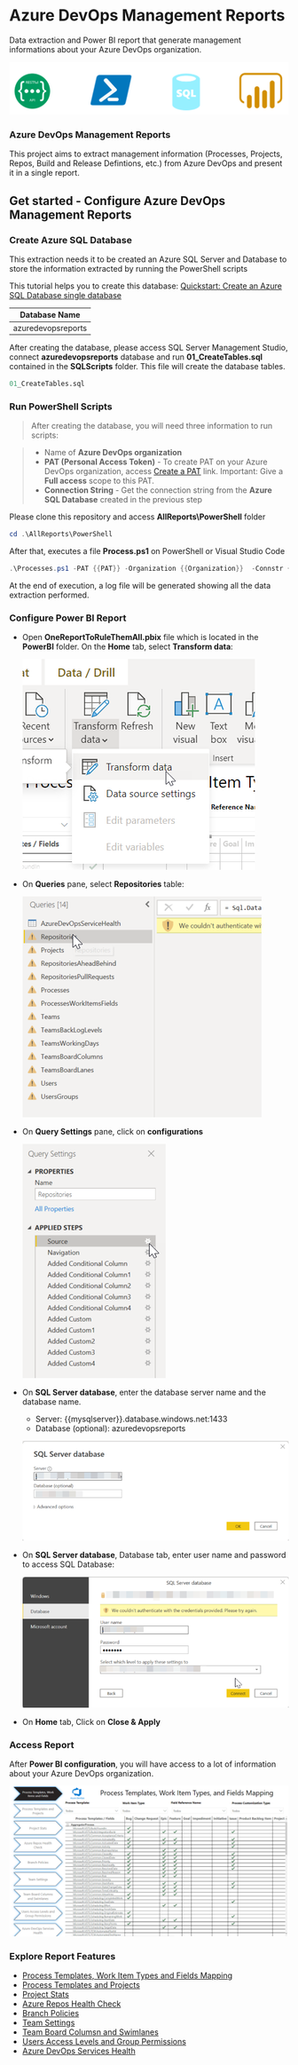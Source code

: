 # Azure DevOps Management Reports
Data extraction and Power BI report that generate management informations about your Azure DevOps organization.

![architecture](./images/Architecture.png)

### Azure DevOps Management Reports
This project aims to extract management information (Processes, Projects, Repos, Build and Release Defintions, etc.) from Azure DevOps and present it in a single report.

## Get started - Configure Azure DevOps Management Reports

### Create Azure SQL Database
This extraction needs it to be created an Azure SQL Server and Database to store the information extracted by running the PowerShell scripts

This tutorial helps you to create this database:
[Quickstart: Create an Azure SQL Database single database](https://docs.microsoft.com/en-us/azure/azure-sql/database/single-database-create-quickstart?tabs=azure-portal)

|Database Name|
|---|
|azuredevopsreports|

After creating the database, please access SQL Server Management Studio, connect **azuredevopsreports** database and run **01_CreateTables.sql** contained in the **SQLScripts** folder. This file will create the database tables.

```sql
01_CreateTables.sql
```

### Run PowerShell Scripts
>After creating the database, you will need three information to run scripts:

>- Name of **Azure DevOps organization**
>- **PAT (Personal Access Token)** - To create PAT on your Azure DevOps organization, access [Create a PAT](https://docs.microsoft.com/en-us/azure/devops/organizations/accounts/use-personal-access-tokens-to-authenticate?view=azure-devops&tabs=Windows#create-a-pat) link. Important: Give a **Full access** scope to this PAT.
>- **Connection String** - Get the connection string from the **Azure SQL Database** created in the previous step

Please clone this repository and access **AllReports\PowerShell** folder

```PowerShell
cd .\AllReports\PowerShell
```

After that, executes a file **Process.ps1** on PowerShell or Visual Studio Code

```powershell
.\Processes.ps1 -PAT {{PAT}} -Organization {{Organization}}  -Connstr {{Connection string from database}}
```

At the end of execution, a log file will be generated showing all the data extraction performed.

### Configure Power BI Report
- Open **OneReportToRuleThemAll.pbix** file which is located in the **PowerBI** folder. On the **Home** tab, select **Transform data**:
  
  ![transformdata](./images/transformdata.png)

- On **Queries** pane, select **Repositories** table:
  
  ![queries](./images/Queries.png)
  
- On **Query Settings** pane, click on **configurations**

  ![querysettings](./images/Query_Settings.png)


- On **SQL Server database**, enter the database server name and the database name.
  - Server: {{mysqlserver}}.database.windows.net:1433
  - Database (optional): azuredevopsreports
  
  ![server_and_database](./images/server_and_database.png)


- On **SQL Server database**, Database tab, enter user name and password to access SQL Database:
  
  ![user_and_password](./images/user_and_password.png)

- On **Home** tab, Click on **Close & Apply**

### Access Report
After **Power BI configuration**, you will have access to a lot of information about your Azure DevOps organization.

![AzureDevOpsReport](./images/AzureDevOpsReport.png)

### Explore Report Features
- [Process Templates, Work Item Types and Fields Mapping](https://vinijmoura.medium.com/how-to-process-templates-work-item-types-and-fields-mapping-on-azure-devops-dc03ea31debe)
- [Process Templates and Projects](https://vinijmoura.medium.com/how-to-list-all-process-templates-and-respective-team-projects-on-azure-devops-1a2177ef0ba1)
- [Project Stats](https://vinijmoura.medium.com/how-to-project-stats-mapping-on-azure-devops-63ca0f0d4ca)
- [Azure Repos Health Check](https://vinijmoura.medium.com/how-to-azure-repos-health-check-on-azure-devops-5b0322c7295c)
- [Branch Policies](https://vinijmoura.medium.com/how-to-viewing-which-repositories-have-branch-policies-on-azure-devops-c9bfb370401e)
- [Team Settings](https://vinijmoura.medium.com/how-to-team-settings-mapping-on-azure-devops-ee609d217a3a)
- [Team Board Columsn and Swimlanes](https://vinijmoura.medium.com/how-to-board-columns-and-swimlanes-mapping-on-azure-devops-bd7fbf94e43f)
- [Users Access Levels and Group Permissions](https://vinijmoura.medium.com/how-to-list-all-users-and-group-permissions-on-azure-devops-using-azure-devops-cli-54f73a20a4c7)
- [Azure DevOps Services Health](https://vinijmoura.medium.com/how-to-azure-devops-service-health-using-maps-in-power-bi-711bb7c657c2)

